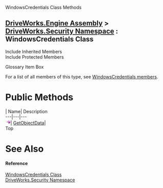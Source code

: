 WindowsCredentials Class Methods   
  
[DriveWorks.Engine Assembly](topic2156.md) > [DriveWorks.Security Namespace](topic10574.md) : WindowsCredentials Class  
---  
  
Include Inherited Members    
Include Protected Members    


Glossary Item Box

For a list of all members of this type, see [WindowsCredentials members](topic10757.md).

# Public Methods

| Name| Description  
---|---|---  
![Public Method](dotnetimages/publicMethod.gif)| [GetObjectData](topic10763.md)|   
Top

# See Also

#### Reference

[WindowsCredentials Class](topic10756.md)   
[DriveWorks.Security Namespace](topic10574.md)


